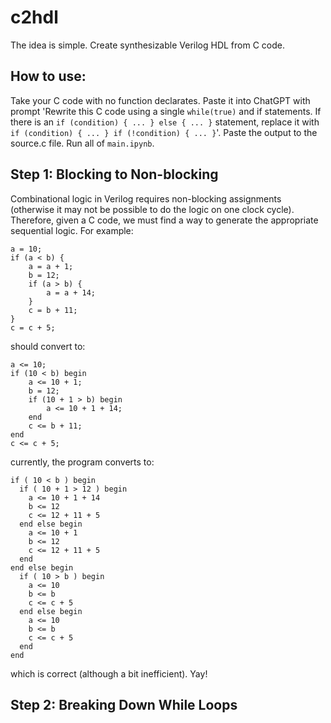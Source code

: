 # c2hdl
The idea is simple. Create synthesizable Verilog HDL from C code. 

## How to use: 
Take your C code with no function declarates. Paste it into ChatGPT with prompt 'Rewrite this C code using a single `while(true)` and if statements. If there is an `if (condition) { ... } else { ... }` statement, replace it with `if (condition) { ... } if (!condition) { ... }`'. Paste the output to the source.c file. Run all of `main.ipynb`. 

## Step 1: Blocking to Non-blocking
Combinational logic in Verilog requires non-blocking assignments (otherwise it may not be possible to do the logic on one clock cycle). 
Therefore, given a C code, we must find a way to generate the appropriate sequential logic. 
For example: 
```
a = 10; 
if (a < b) {
    a = a + 1; 
    b = 12; 
    if (a > b) {
        a = a + 14; 
    }
    c = b + 11; 
}
c = c + 5; 
```
should convert to: 
```
a <= 10; 
if (10 < b) begin
    a <= 10 + 1;
    b = 12; 
    if (10 + 1 > b) begin
        a <= 10 + 1 + 14; 
    end
    c <= b + 11; 
end
c <= c + 5; 
```
currently, the program converts to: 
```
if ( 10 < b ) begin
  if ( 10 + 1 > 12 ) begin
    a <= 10 + 1 + 14
    b <= 12
    c <= 12 + 11 + 5
  end else begin
    a <= 10 + 1
    b <= 12
    c <= 12 + 11 + 5
  end
end else begin
  if ( 10 > b ) begin
    a <= 10
    b <= b
    c <= c + 5
  end else begin
    a <= 10
    b <= b
    c <= c + 5
  end
end
```
which is correct (although a bit inefficient). Yay!

## Step 2: Breaking Down While Loops
